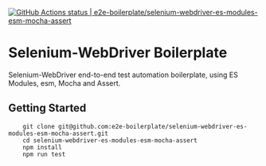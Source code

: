 [![GitHub Actions status | e2e-boilerplate/selenium-webdriver-es-modules-esm-mocha-assert](https://github.com/e2e-boilerplate/selenium-webdriver-es-modules-esm-mocha-assert/workflows/selenium-webdriver-es-modules-esm-mocha-assert/badge.svg)](https://github.com/e2e-boilerplate/selenium-webdriver-es-modules-esm-mocha-assert/actions?workflow=selenium-webdriver-es-modules-esm-mocha-assert)

# Selenium-WebDriver Boilerplate

Selenium-WebDriver end-to-end test automation boilerplate, using ES Modules, esm, Mocha and Assert.

## Getting Started

    	git clone git@github.com:e2e-boilerplate/selenium-webdriver-es-modules-esm-mocha-assert.git
    	cd selenium-webdriver-es-modules-esm-mocha-assert
    	npm install
    	npm run test
